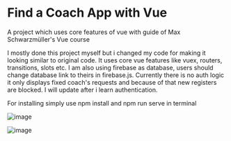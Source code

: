 # Find a Coach App with Vue
 A  project which uses core features of vue with guide of Max Schwarzmüller's Vue course
 
I mostly done this project myself but i changed my code for making it looking similar to original code. It uses core vue features like  vuex, routers, transitions, slots etc. I am also using firebase as database, users should change database link to theirs in firebase.js. Currently there is no auth logic it only displays fixed coach's requests and because of that new registers are blocked. I will update after i learn authentication.

For installing simply use npm install and npm run serve in terminal

![image](https://user-images.githubusercontent.com/64266261/210182663-9c3dc312-e2e3-46e4-8b8a-84de49c3fec4.png)

![image](https://user-images.githubusercontent.com/64266261/210182670-cd4d3295-ec2c-4e3b-acf8-2ba6dc69f737.png)
